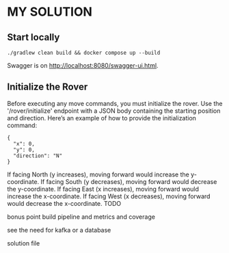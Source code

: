 # MY SOLUTION

## Start locally

```shell
./gradlew clean build && docker compose up --build
```
Swagger is on <http://localhost:8080/swagger-ui.html>.

## Initialize the Rover
Before executing any move commands, you must initialize the rover. 
Use the '/rover/initialize' endpoint with a JSON body containing the starting position and direction.
Here’s an example of how to provide the initialization command:

```shell
{
  "x": 0,
  "y": 0,
  "direction": "N"
}

```


If facing North (y increases), moving forward would increase the y-coordinate.
If facing South (y decreases), moving forward would decrease the y-coordinate.
If facing East (x increases), moving forward would increase the x-coordinate.
If facing West (x decreases), moving forward would decrease the x-coordinate.
TODO


bonus point
build pipeline and metrics and coverage

see the need for kafka or a database


solution file 

